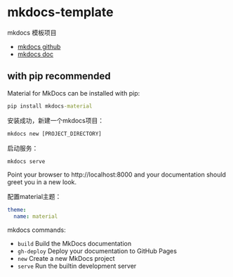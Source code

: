 # mkdocs-template
mkdocs 模板项目


- [mkdocs github](https://github.com/squidfunk/mkdocs-material)
- [mkdocs doc](https://squidfunk.github.io/mkdocs-material/)

## with pip recommended

Material for MkDocs can be installed with pip:
``` cmd
pip install mkdocs-material
```
安装成功，新建一个mkdocs项目：
``` cmd
mkdocs new [PROJECT_DIRECTORY]
```
启动服务：
``` cmd
mkdocs serve
```
Point your browser to http://localhost:8000 and your documentation should greet you in a new look. 

配置material主题：
``` yml
theme:
  name: material
```

mkdocs commands:

-  `build`      Build the MkDocs documentation
-  `gh-deploy`  Deploy your documentation to GitHub Pages
-  `new`        Create a new MkDocs project
-  `serve`      Run the builtin development server